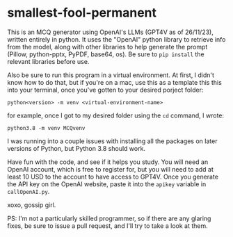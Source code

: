 # smallest-fool-permanent

This is an MCQ generator using OpenAI's LLMs (GPT4V as of 26/11/23), written entirely in python. It uses the "OpenAI" python library to retrieve info from the model, along with other libraries to help generate the prompt (Pillow, python-pptx, PyPDF, base64, os). Be sure to ```pip install``` the relevant libraries before use.

Also be sure to run this program in a virtual environment. At first, I didn't know how to do that, but if you're on a mac, use this as a template this this into your terminal, once you've gotten to your desired porject folder:

``` python<version> -m venv <virtual-environment-name> ```

for example, once I got to my desired folder using the ```cd``` command, I wrote:

```python3.8 -m venv MCQvenv```

I was running into a couple issues with installing all the packages on later versions of Python, but Python 3.8 should work.

Have fun with the code, and see if it helps you study. You will need an OpenAI account, which is free to register for, but you will need to add at least 10 USD to the account to have access to GPT4V. Once you generate the API key on the OpenAI website, paste it into the ```apikey``` variable in ```callOpenAI.py```.  

xoxo, gossip girl.

PS: I'm not a particularly skilled programmer, so if there are any glaring fixes, be sure to issue a pull request, and I'll try to take a look at them.

